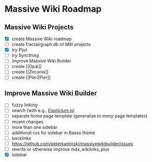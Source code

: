 # Massive Wiki Roadmap

## Massive Wiki Projects

- [x] create Massive Wiki roadmap
- [ ] create fractal/graph db of MW projects
- [x] try Pijul
- [ ] try Syncthing
- [ ] improve Massive Wiki Builder
- [ ] create [[Opal]]
- [ ] create [[Zirconia]]
- [ ] create [[Pier2Pier]]

## Improve Massive Wiki Builder

- [ ] fuzzy linking
- [ ] search (with e.g., [Elasticlunr.js](http://elasticlunr.com/))
- [ ] separate home page template (generalize to _many_ page templates)
- [ ] recent changes
- [ ] more than one sidebar
- [ ] additional css for sidebar in Basso theme
- [ ] backlinks
- [ ] <https://github.com/peterkaminski/massivewikibuilder/issues>
- [ ] rewrite or otherwise improve mdx_wikilinks_plus
- [x] sidebar
